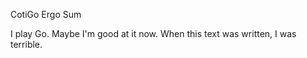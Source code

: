 CotiGo Ergo Sum



I play Go. Maybe I'm good at it now. When this text was written, I was terrible.
